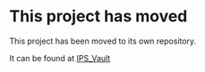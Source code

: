 # This project has moved

This project has been moved to its own repository.

It can be found at [IPS_Vault](https://github.com/Cimpress-MCP/IPS_Vault)
